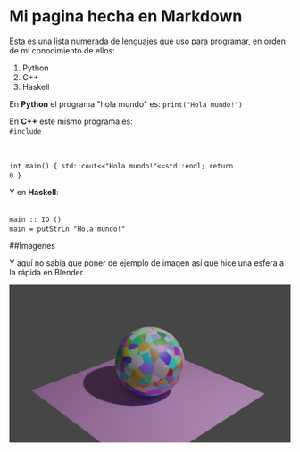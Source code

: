 # Mi pagina hecha en Markdown

Esta es una lista numerada de lenguajes que uso para programar, en orden de mi conocimiento de ellos:

1. Python
2. C++
3. Haskell

En **Python** el programa "hola mundo" es:
`print("Hola mundo!")`

En **C++** este mismo programa es:
<code>
#include<iostream>

int main()
{
    std::cout<<"Hola mundo!"<<std::endl;
    return 0
}
</code>

Y en **Haskell**:

<code>
main :: IO ()
main = putStrLn "Hola mundo!"
</code>

##Imagenes

Y aquí no sabia que poner de ejemplo de imagen así que hice una esfera a la rápida en Blender.

![esfera](images/voronoi_sphere.png)


<!---
Este texto venia por defecto

You can use the [editor on GitHub](https://github.com/Atenux/atenux.github.io/edit/main/index.md) to maintain and preview the content for your website in Markdown files.

Whenever you commit to this repository, GitHub Pages will run [Jekyll](https://jekyllrb.com/) to rebuild the pages in your site, from the content in your Markdown files.

### Markdown

Markdown is a lightweight and easy-to-use syntax for styling your writing. It includes conventions for

```markdown
Syntax highlighted code block

# Header 1
## Header 2
### Header 3

- Bulleted
- List

1. Numbered
2. List

**Bold** and _Italic_ and `Code` text

[Link](url) and ![Image](src)
```

For more details see [GitHub Flavored Markdown](https://guides.github.com/features/mastering-markdown/).

### Jekyll Themes

Your Pages site will use the layout and styles from the Jekyll theme you have selected in your [repository settings](https://github.com/Atenux/atenux.github.io/settings/pages). The name of this theme is saved in the Jekyll `_config.yml` configuration file.

### Support or Contact

Having trouble with Pages? Check out our [documentation](https://docs.github.com/categories/github-pages-basics/) or [contact support](https://support.github.com/contact) and we’ll help you sort it out.
-->